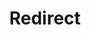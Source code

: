 ﻿---
layout: src/layouts/Redirect.astro
title: Redirect
redirect: https://octopus.com/docs/deployments/patterns/blue-green-deployments-with-octopus/blue-green-deployments-in-iis
pubDate: 2023-01-01
modDate: 2024-08-13
navSearch: false
navSitemap: false
navMenu: false
---

